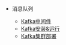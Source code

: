 * 消息队列

  * [Kafka中间件](server/doc/kafka.md)
  * [Kafka安装&运行](server/doc/kafka-install.md)
  * [Kafka集群部署](server/doc/kafka-cluster.md)
